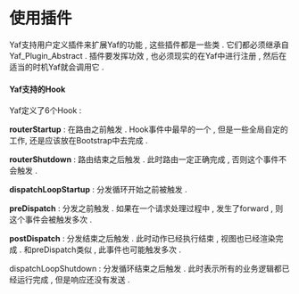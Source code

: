 # 使用插件

Yaf支持用户定义插件来扩展Yaf的功能 , 这些插件都是一些类 . 它们都必须继承自Yaf\_Plugin\_Abstract . 插件要发挥功效 , 也必须现实的在Yaf中进行注册 , 然后在适当的时机Yaf就会调用它 .

#### Yaf支持的Hook

Yaf定义了6个Hook :

**routerStartup** : 在路由之前触发 . Hook事件中最早的一个 , 但是一些全局自定的工作, 还是应该放在Bootstrap中去完成 .

**routerShutdown** : 路由结束之后触发 . 此时路由一定正确完成 , 否则这个事件不会触发 .

**dispatchLoopStartup** : 分发循环开始之前被触发 .

**preDispatch** : 分发之前触发 . 如果在一个请求处理过程中 , 发生了forward , 则这个事件会被触发多次 .

**postDispatch** : 分发结束之后触发 . 此时动作已经执行结束 , 视图也已经渲染完成 . 和preDispatch类似 , 此事件也可能触发多次 . 

dispatchLoopShutdown : 分发循环结束之后触发 . 此时表示所有的业务逻辑都已经运行完成 , 但是响应还没有发送 .

